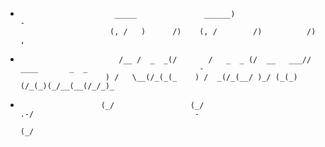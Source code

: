 
-                          _____               ______)                                                          -
                          (, /   )      /)    (, /        /)          /)        ,        
-                           /__ /  _  _(/       /   _  _ (/  __   ___// ____       _  _                         -
                         ) /   \__(/_(_(_    ) /  _(/_(__/ )_/ (_(_)(/_(_)(_/__(__(/_/_)_
-                       (_/                 (_/                          .-/                                    -
                                                                        (_/              
